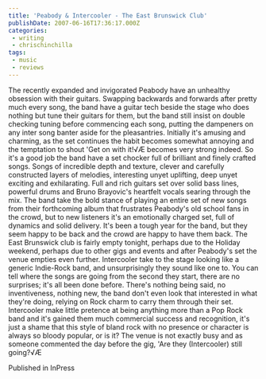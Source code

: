 ```yaml
---
title: 'Peabody & Intercooler - The East Brunswick Club'
publishDate: 2007-06-16T17:36:17.000Z
categories:
 - writing
 - chrischinchilla
tags: 
 - music 
 - reviews
---
```


The recently expanded and invigorated Peabody have an unhealthy obsession with their guitars. Swapping backwards and forwards after pretty much every song, the band have a guitar tech beside the stage who does nothing but tune their guitars for them, but the band still insist on double checking tuning before commencing each song, putting the dampeners on any inter song banter aside for the pleasantries. Initially it's amusing and charming, as the set continues the habit becomes somewhat annoying and the temptation to shout 'Get on with it!√Æ becomes very strong indeed. So it's a good job the band have a set chocker full of brilliant and finely crafted songs. Songs of incredible depth and texture, clever and carefully constructed layers of melodies, interesting unyet uplifting, deep unyet exciting and exhilarating. Full and rich guitars set over solid bass lines, powerful drums and Bruno Brayovic's heartfelt vocals searing through the mix. The band take the bold stance of playing an entire set of new songs from their forthcoming album that frustrates Peabody's old school fans in the crowd, but to new listeners it's an emotionally charged set, full of dynamics and solid delivery. It's been a tough year for the band, but they seem happy to be back and the crowd are happy to have them back. The East Brunswick club is fairly empty tonight, perhaps due to the Holiday weekend, perhaps due to other gigs and events and after Peabody's set the venue empties even further. Intercooler take to the stage looking like a generic Indie-Rock band, and unsurprisingly they sound like one to. You can tell where the songs are going from the second they start, there are no surprises; it's all been done before. There's nothing being said, no inventiveness, nothing new, the band don't even look that interested in what they're doing, relying on Rock charm to carry them through their set. Intercooler make little pretence at being anything more than a Pop Rock band and it's gained them much commercial success and recognition, it's just a shame that this style of bland rock with no presence or character is always so bloody popular, or is it? The venue is not exactly busy and as someone commented the day before the gig, 'Are they (Intercooler) still going?√Æ

Published in InPress
